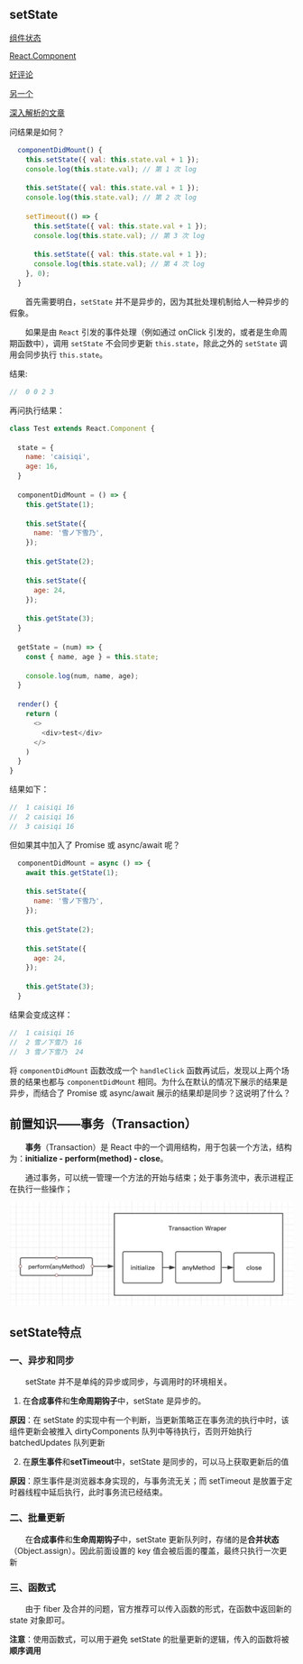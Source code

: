 ## setState

[组件状态](https://zh-hans.reactjs.org/docs/faq-state.html)

[React.Component](https://zh-hans.reactjs.org/docs/react-component.html#setstate)

[好评论](https://stackoverflow.com/questions/48563650/does-react-keep-the-order-for-state-updates/48610973#48610973)

[另一个](https://github.com/facebook/react/issues/11527#issuecomment-360199710)

[深入解析的文章](https://juejin.cn/post/6844903636749778958)

问结果是如何？
```js
  componentDidMount() {
    this.setState({ val: this.state.val + 1 });
    console.log(this.state.val); // 第 1 次 log

    this.setState({ val: this.state.val + 1 });
    console.log(this.state.val); // 第 2 次 log

    setTimeout(() => {
      this.setState({ val: this.state.val + 1 });
      console.log(this.state.val); // 第 3 次 log

      this.setState({ val: this.state.val + 1 });
      console.log(this.state.val); // 第 4 次 log
    }, 0);
  }
```
&emsp;&emsp;首先需要明白，`setState` 并不是异步的，因为其批处理机制给人一种异步的假象。

&emsp;&emsp;如果是由 `React` 引发的事件处理（例如通过 onClick 引发的，或者是生命周期函数中），调用 `setState` 不会同步更新 `this.state`，除此之外的 `setState` 调用会同步执行 `this.state`。

结果:
```js
//  0 0 2 3
```
再问执行结果：
```js
class Test extends React.Component {

  state = {
    name: 'caisiqi',
    age: 16,
  }

  componentDidMount = () => {
    this.getState(1);

    this.setState({
      name: '雪ノ下雪乃',
    });

    this.getState(2);

    this.setState({
      age: 24,
    });

    this.getState(3);
  }

  getState = (num) => {
    const { name, age } = this.state;

    console.log(num, name, age);
  }

  render() {
    return (
      <>
        <div>test</div>
      </>
    )
  }
}
```
结果如下：
```js
//  1 caisiqi 16
//  2 caisiqi 16
//  3 caisiqi 16
```

但如果其中加入了 Promise 或 async/await 呢？
```js
  componentDidMount = async () => {
    await this.getState(1);

    this.setState({
      name: '雪ノ下雪乃',
    });

    this.getState(2);

    this.setState({
      age: 24,
    });

    this.getState(3);
  }
```
结果会变成这样：
```js
//  1 caisiqi 16
//  2 雪ノ下雪乃　16
//  3 雪ノ下雪乃  24
```
将 `componentDidMount` 函数改成一个 `handleClick` 函数再试后，发现以上两个场景的结果也都与 `componentDidMount` 相同。为什么在默认的情况下展示的结果是异步，而结合了 Promise 或 async/await 展示的结果却是同步？这说明了什么？

## 前置知识——事务（Transaction）

&emsp;&emsp;**事务**（Transaction）是 React 中的一个调用结构，用于包装一个方法，结构为：**initialize - perform(method) - close**。

&emsp;&emsp;通过事务，可以统一管理一个方法的开始与结束；处于事务流中，表示进程正在执行一些操作；

![Transaction](./setState/Transaction.png)

## setState特点

### 一、异步和同步

&emsp;&emsp;setState 并不是单纯的异步或同步，与调用时的环境相关。

1. 在**合成事件**和**生命周期钩子**中，setState 是异步的。

**原因**：在 setState 的实现中有一个判断，当更新策略正在事务流的执行中时，该组件更新会被推入 dirtyComponents 队列中等待执行，否则开始执行 batchedUpdates 队列更新

2. 在**原生事件**和**setTimeout**中，setState 是同步的，可以马上获取更新后的值

**原因**：原生事件是浏览器本身实现的，与事务流无关；而 setTimeout 是放置于定时器线程中延后执行，此时事务流已经结束。

### 二、批量更新

&emsp;&emsp;在**合成事件**和**生命周期钩子**中，setState 更新队列时，存储的是**合并状态**（Object.assign）。因此前面设置的 key 值会被后面的覆盖，最终只执行一次更新

### 三、函数式

&emsp;&emsp;由于 fiber 及合并的问题，官方推荐可以传入函数的形式，在函数中返回新的 state 对象即可。

**注意**：使用函数式，可以用于避免 setState 的批量更新的逻辑，传入的函数将被**顺序调用**
